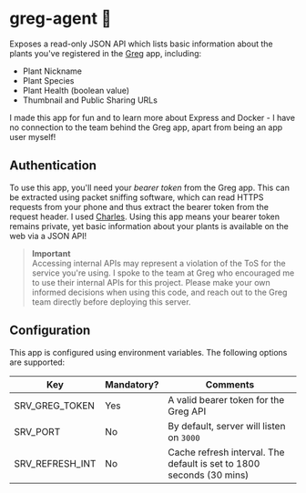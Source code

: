 # greg-agent 🌱
Exposes a read-only JSON API which lists basic information about the plants you've registered in the [Greg](https://greg.app) app, including:

- Plant Nickname
- Plant Species
- Plant Health (boolean value)
- Thumbnail and Public Sharing URLs

I made this app for fun and to learn more about Express and Docker - I have no connection to the team behind the Greg app, apart from being an app user myself!

## Authentication
To use this app, you'll need your *bearer token* from the Greg app. This can be extracted using packet sniffing software, which can read HTTPS requests from your phone and thus extract the bearer token from the request header. I used [Charles](https://www.charlesproxy.com). Using this app means your bearer token remains private, yet basic information about your plants is available on the web via a JSON API!

> **Important**  
> Accessing internal APIs may represent a violation of the ToS for the service you're using. I spoke to the team at Greg who encouraged me to use their internal APIs for this project. Please make your own informed decisions when using this code, and reach out to the Greg team directly before deploying this server.

## Configuration

This app is configured using environment variables. The following options are supported:

| Key              | Mandatory? | Comments                                 |
|------------------|------------|------------------------------------------|
| SRV_GREG_TOKEN   | Yes        | A valid bearer token for the Greg API    |
| SRV_PORT         | No         | By default, server will listen on `3000` |
| SRV_REFRESH_INT  | No         | Cache refresh interval. The default is set to 1800 seconds (30 mins) |

